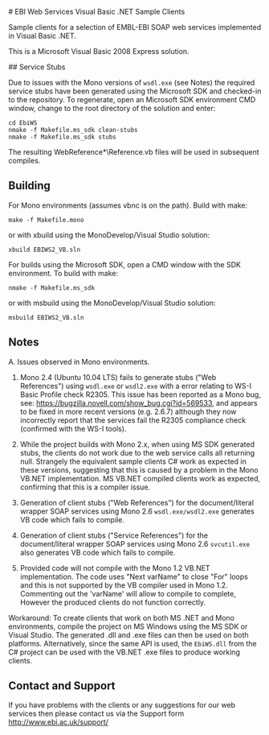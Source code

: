 # EBI Web Services Visual Basic .NET Sample Clients

Sample clients for a selection of EMBL-EBI SOAP web services implemented in
Visual Basic .NET.

This is a Microsoft Visual Basic 2008 Express solution.

## Service Stubs

Due to issues with the Mono versions of `wsdl.exe` (see Notes) the required
service stubs have been generated using the Microsoft SDK and checked-in to
the repository. To regenerate, open an Microsoft SDK environment CMD window,
change to the root directory of the solution and enter:

```
cd EbiWS
nmake -f Makefile.ms_sdk clean-stubs
nmake -f Makefile.ms_sdk stubs
```

The resulting WebReference\*\Reference.vb files will be used in subsequent
compiles.

## Building

For Mono environments (assumes vbnc is on the path). Build with make:
```
make -f Makefile.mono
```

or with xbuild using the MonoDevelop/Visual Studio solution:

```
xbuild EBIWS2_VB.sln
```

For builds using the Microsoft SDK, open a CMD window with the SDK
environment. To build with make:

```
nmake -f Makefile.ms_sdk
```

or with msbuild using the MonoDevelop/Visual Studio solution:

```
msbuild EBIWS2_VB.sln
```

## Notes

A. Issues observed in Mono environments.

1. Mono 2.4 (Ubuntu 10.04 LTS) fails to generate stubs ("Web References")
using `wsdl.exe` or `wsdl2.exe` with a error relating to WS-I Basic Profile
check R2305. This issue has been reported as a Mono bug, see:
https://bugzilla.novell.com/show_bug.cgi?id=569533, and appears to be fixed
in more recent versions (e.g. 2.6.7) although they now incorrectly report that
the services fail the R2305 compliance check (confirmed with the WS-I tools).

2. While the project builds with Mono 2.x, when using MS SDK generated stubs,
the clients do not work due to the web service calls all returning null.
Strangely the equivalent sample clients C# work as expected in these versions,
suggesting that this is caused by a problem in the Mono VB.NET implementation.
MS VB.NET compiled clients work as expected, confirming that this is a
compiler issue.

3. Generation of client stubs ("Web References") for the document/literal
wrapper SOAP services using Mono 2.6 `wsdl.exe/wsdl2.exe` generates VB code
which fails to compile.

4. Generation of client stubs ("Service References") for the document/literal
wrapper SOAP services using Mono 2.6 `svcutil.exe` also generates VB code which
fails to compile.

5. Provided code will not compile with the Mono 1.2 VB.NET implementation.
The code uses "Next varName" to close "For" loops and this is not supported
by the VB compiler used in Mono 1.2. Commenting out the 'varName' will allow
to compile to complete, However the produced clients do not function
correctly.

Workaround:
To create clients that work on both MS .NET and Mono environments, compile
the project on MS Windows using the MS SDK or Visual Studio. The generated
.dll and .exe files can then be used on both platforms. Alternatively, since
the same API is used, the `EbiWS.dll` from the C# project can be used with the
VB.NET .exe files to produce working clients.

## Contact and  Support

If you have problems with the clients or any suggestions for our web services
then please contact us via the Support form http://www.ebi.ac.uk/support/
